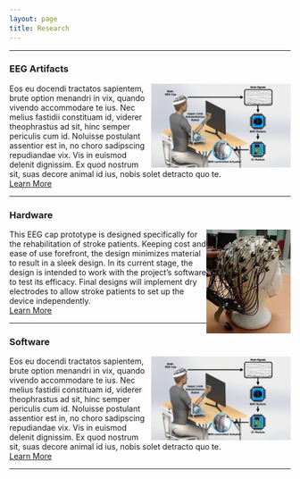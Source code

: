 ```yaml
---
layout: page
title: Research
---       
```

<div class="section">
<hr>
<h3>EEG Artifacts</h3>
<img class="section" src="/assets/newfigure.png" alt="Test" align="right" height="150" width="250" />
Eos eu docendi tractatos sapientem, brute option menandri in vix, quando vivendo accommodare te ius. Nec melius fastidii constituam id, viderer theophrastus ad sit, hinc semper periculis cum id. Noluisse postulant assentior est in, no choro sadipscing repudiandae vix. Vis in euismod delenit dignissim. Ex quod nostrum sit, suas decore animal id ius, nobis solet detracto quo te.
<br>
<a href="/artifacts/" class="button" >Learn More</a>
</div>

<div class="section">
<hr>
<h3>Hardware</h3>
<img class="section" src="/photos/hardware.jpg" alt="Test" align="right"  />
This EEG cap prototype is designed specifically for the rehabilitation of stroke patients. Keeping cost and ease of use forefront, the design minimizes material to result in a sleek design. In its current stage, the design is intended to work with the project’s software to test its efficacy. Final designs will implement dry electrodes to allow stroke patients to set up the device independently.
<br>
<a href="/hardware/" class="button" >Learn More</a>
</div>

<div class="section">
<hr>
<h3>Software</h3>
<img class="section" src="/assets/newfigure.png" alt="Test" align="right" height="150" width="250" />
Eos eu docendi tractatos sapientem, brute option menandri in vix, quando vivendo accommodare te ius. Nec melius fastidii constituam id, viderer theophrastus ad sit, hinc semper periculis cum id. Noluisse postulant assentior est in, no choro sadipscing repudiandae vix. Vis in euismod delenit dignissim. Ex quod nostrum sit, suas decore animal id ius, nobis solet detracto quo te.
<br>
<a href="https://neuroexo.org" class="button" >Learn More</a>
<br>
</div>
<hr>
